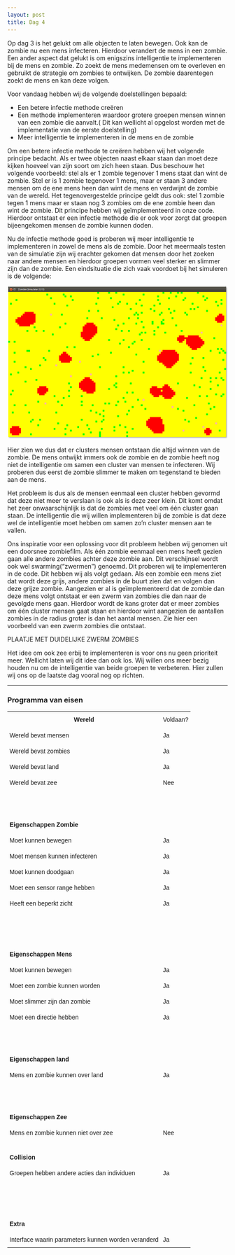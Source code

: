 ```yaml
---
layout: post
title: Dag 4
---
```


Op dag 3 is het gelukt om alle objecten te laten bewegen. Ook kan de zombie nu een mens infecteren. Hierdoor verandert de mens in een zombie. Een ander aspect dat gelukt is om enigszins intelligentie te implementeren bij de mens en zombie. Zo zoekt de mens medemensen om te overleven en gebruikt de strategie om zombies te ontwijken. De zombie daarentegen zoekt de mens en kan deze volgen.

Voor vandaag hebben wij de volgende doelstellingen bepaald:

* Een betere infectie methode creëren
* Een methode implementeren waardoor grotere groepen mensen winnen van een zombie die aanvalt.( Dit kan wellicht al opgelost worden met de implementatie van de eerste doelstelling)
* Meer intelligentie te implementeren in de mens en de zombie

Om een betere infectie methode te creëren hebben wij het volgende principe bedacht. Als er twee objecten naast elkaar staan dan moet deze kijken hoeveel van zijn soort om zich heen staan. Dus beschouw het volgende voorbeeld: stel als er 1 zombie tegenover 1 mens staat dan wint de zombie. Stel er is 1 zombie tegenover 1 mens, maar er staan 3 andere mensen om de ene mens heen dan wint de mens en verdwijnt de zombie van de wereld. Het tegenovergestelde principe geldt dus ook: stel 1 zombie tegen 1 mens maar er staan nog 3 zombies om de ene zombie heen dan wint de zombie. Dit principe hebben wij geïmplementeerd in onze code. Hierdoor ontstaat er een infectie methode die er ook voor zorgt dat groepen bijeengekomen mensen de zombie kunnen doden. 

Nu de infectie methode goed is proberen wij meer intelligentie te implementeren in zowel de mens als de zombie. Door het meermaals testen van de simulatie zijn wij erachter gekomen dat mensen door het zoeken naar andere mensen en hierdoor groepen vormen veel sterker en slimmer zijn dan de zombie. Een eindsituatie die zich vaak voordoet bij het simuleren is de volgende:

![Eindsituatie met vaststaande groepen mensen](https://raw.githubusercontent.com/zombiea-apocalypse-sim/zombiea-apocalypse-sim.github.io/master/public/assets/figuur2.png "Eindsituatie met vaststaande groepen mensen")

Hier zien we dus dat er clusters mensen ontstaan die altijd winnen van de zombie. De mens ontwijkt immers ook de zombie en de zombie heeft nog niet de intelligentie om samen een cluster van mensen te infecteren. Wij proberen dus eerst de zombie slimmer te maken om tegenstand te bieden aan de mens.

Het probleem is dus als de mensen eenmaal een cluster hebben gevormd dat deze niet meer te verslaan is ook als is deze zeer klein. Dit komt omdat het zeer onwaarschijnlijk is dat de zombies met veel om één cluster gaan staan. De intelligentie die wij willen implementeren bij de zombie is dat deze wel de intelligentie moet hebben om samen zo’n cluster mensen aan te vallen. 

Ons inspiratie voor een oplossing voor dit probleem hebben wij genomen uit een doorsnee zombiefilm. Als één zombie eenmaal een mens heeft gezien gaan alle andere zombies achter deze zombie aan. Dit verschijnsel wordt ook wel swarming(“zwermen”) genoemd. Dit proberen wij te implementeren in de code. Dit hebben wij als volgt gedaan. Als een zombie een mens ziet dat wordt deze grijs, andere zombies in de buurt zien dat en volgen dan deze grijze zombie. Aangezien er al is geïmplementeerd dat de zombie dan deze mens volgt ontstaat er een zwerm van zombies die dan naar de gevolgde mens gaan. Hierdoor wordt de kans groter dat er meer zombies om één cluster mensen gaat staan en hierdoor wint aangezien de aantallen zombies in de radius groter is dan het aantal mensen. Zie hier een voorbeeld van een zwerm zombies die ontstaat.

PLAATJE MET DUIDELIJKE ZWERM ZOMBIES

Het idee om ook zee erbij te implementeren is voor ons nu geen prioriteit meer. Wellicht laten wij dit idee dan ook los. Wij willen ons meer bezig houden nu om de intelligentie van beide groepen te verbeteren. Hier zullen wij ons op de laatste dag vooral nog op richten.

-----

### Programma van eisen

<style type="text/css">
.tg  {border-collapse:collapse;border-spacing:0;}
.tg td{font-family:Arial, sans-serif;font-size:14px;padding:10px 5px;border-style:solid;border-width:0px;overflow:hidden;word-break:normal;}
.tg th{font-family:Arial, sans-serif;font-size:14px;font-weight:normal;padding:10px 5px;border-style:solid;border-width:0px;overflow:hidden;word-break:normal;}
.tg .tg-e3zv{font-weight:bold}
@media screen and (max-width: 767px) {.tg {width: auto !important;}.tg col {width: auto !important;}.tg-wrap {overflow-x: auto;-webkit-overflow-scrolling: touch;}}</style>
<div class="tg-wrap"><table class="tg">
  <tr>
    <th class="tg-e3zv">Wereld</th>
    <th class="tg-031e">Voldaan?</th>
  </tr>
  <tr>
    <td class="tg-031e">Wereld bevat mensen</td>
    <td class="tg-031e">Ja</td>
  </tr>
  <tr>
    <td class="tg-031e">Wereld bevat zombies</td>
    <td class="tg-031e">Ja</td>
  </tr>
  <tr>
    <td class="tg-031e">Wereld bevat land</td>
    <td class="tg-031e">Ja</td>
  </tr>
  <tr>
    <td class="tg-031e">Wereld bevat zee</td>
    <td class="tg-031e">Nee</td>
  </tr>
  <tr>
    <td class="tg-031e"></td>
    <td class="tg-031e"></td>
  </tr>
  <tr>
    <td class="tg-031e"></td>
    <td class="tg-031e"></td>
  </tr>
  <tr>
    <td class="tg-031e"></td>
    <td class="tg-031e"></td>
  </tr>
  <tr>
    <td class="tg-e3zv">Eigenschappen Zombie</td>
    <td class="tg-031e"></td>
  </tr>
  <tr>
    <td class="tg-031e">Moet kunnen bewegen</td>
    <td class="tg-031e">Ja</td>
  </tr>
  <tr>
    <td class="tg-031e">Moet mensen kunnen infecteren</td>
    <td class="tg-031e">Ja</td>
  </tr>
  <tr>
    <td class="tg-031e">Moet kunnen doodgaan</td>
    <td class="tg-031e">Ja</td>
  </tr>
  <tr>
    <td class="tg-031e">Moet een sensor range hebben</td>
    <td class="tg-031e">Ja</td>
  </tr>
  <tr>
    <td class="tg-031e">Heeft een beperkt zicht</td>
    <td class="tg-031e">Ja</td>
  </tr>
  <tr>
    <td class="tg-031e"></td>
    <td class="tg-031e"></td>
  </tr>
  <tr>
    <td class="tg-031e"></td>
    <td class="tg-031e"></td>
  </tr>
  <tr>
    <td class="tg-031e"></td>
    <td class="tg-031e"></td>
  </tr>
  <tr>
    <td class="tg-031e"></td>
    <td class="tg-031e"></td>
  </tr>
  <tr>
    <td class="tg-e3zv">Eigenschappen Mens</td>
    <td class="tg-031e"></td>
  </tr>
  <tr>
    <td class="tg-031e">Moet kunnen bewegen</td>
    <td class="tg-031e">Ja</td>
  </tr>
  <tr>
    <td class="tg-031e">Moet een zombie kunnen worden</td>
    <td class="tg-031e">Ja</td>
  </tr>
  <tr>
    <td class="tg-031e">Moet slimmer zijn dan zombie</td>
    <td class="tg-031e">Ja</td>
  </tr>
  <tr>
    <td class="tg-031e">Moet een directie hebben</td>
    <td class="tg-031e">Ja</td>
  </tr>
  <tr>
    <td class="tg-031e"></td>
    <td class="tg-031e"></td>
  </tr>
  <tr>
    <td class="tg-031e"></td>
    <td class="tg-031e"></td>
  </tr>
  <tr>
    <td class="tg-031e"></td>
    <td class="tg-031e"></td>
  </tr>
  <tr>
    <td class="tg-e3zv">Eigenschappen land</td>
    <td class="tg-031e"></td>
  </tr>
  <tr>
    <td class="tg-031e">Mens en zombie kunnen over land</td>
    <td class="tg-031e">Ja</td>
  </tr>
  <tr>
    <td class="tg-031e"></td>
    <td class="tg-031e"></td>
  </tr>
  <tr>
    <td class="tg-031e"></td>
    <td class="tg-031e"></td>
  </tr>
  <tr>
    <td class="tg-031e"></td>
    <td class="tg-031e"></td>
  </tr>
  <tr>
    <td class="tg-e3zv">Eigenschappen Zee</td>
    <td class="tg-031e"></td>
  </tr>
  <tr>
    <td class="tg-031e">Mens en zombie kunnen niet over zee</td>
    <td class="tg-031e">Nee</td>
  </tr>
  <tr>
    <td class="tg-031e"></td>
    <td class="tg-031e"></td>
  </tr>
  <tr>
    <td class="tg-e3zv">Collision</td>
    <td class="tg-031e"></td>
  </tr>
  <tr>
    <td class="tg-031e">Groepen hebben andere acties dan individuen</td>
    <td class="tg-031e">Ja</td>
  </tr>
  <tr>
    <td class="tg-031e"></td>
    <td class="tg-031e"></td>
  </tr>
  <tr>
    <td class="tg-031e"></td>
    <td class="tg-031e"></td>
  </tr>
  <tr>
    <td class="tg-031e"></td>
    <td class="tg-031e"></td>
  </tr>
  <tr>
    <td class="tg-031e"></td>
    <td class="tg-031e"></td>
  </tr>
  <tr>
    <td class="tg-e3zv">Extra</td>
    <td class="tg-031e"></td>
  </tr>
  <tr>
    <td class="tg-031e">Interface waarin parameters kunnen worden veranderd</td>
    <td class="tg-031e">Ja</td>
  </tr>
</table></div>